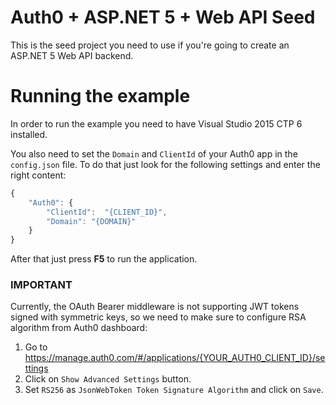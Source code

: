 # Auth0 + ASP.NET 5 + Web API Seed
This is the seed project you need to use if you're going to create an ASP.NET 5 Web API backend.

# Running the example
In order to run the example you need to have Visual Studio 2015 CTP 6 installed.

You also need to set the `Domain` and `ClientId` of your Auth0 app in the `config.json` file. To do that just look for the following settings and enter the right content:

```js
{
	"Auth0": {
		"ClientId":  "{CLIENT_ID}",
		"Domain": "{DOMAIN}"
	}
}
```

After that just press **F5** to run the application.

### IMPORTANT

Currently, the OAuth Bearer middleware is not supporting JWT tokens signed with symmetric keys, so we need to make sure to configure RSA algorithm from Auth0 dashboard:

1. Go to https://manage.auth0.com/#/applications/{YOUR_AUTH0_CLIENT_ID}/settings
2. Click on `Show Advanced Settings` button.
3. Set `RS256` as `JsonWebToken Token Signature Algorithm` and click on `Save`.
